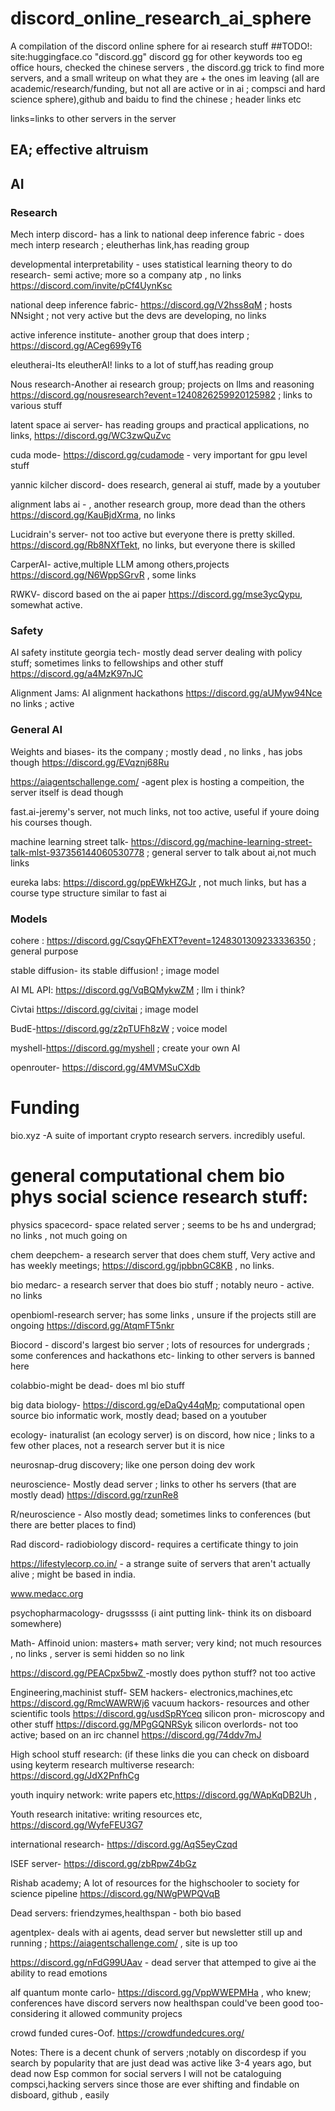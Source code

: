 # discord_online_research_ai_sphere
A compilation of the discord online sphere for ai research stuff
##TODO!: site:huggingface.co "discord.gg" discord gg for other keywords too eg office hours, checked the chinese servers ,  the discord.gg trick to find more servers, and a small writeup on what they are + the ones im leaving (all are academic/research/funding, but not all are active or in ai ; compsci and hard science sphere),github and baidu to find the chinese ; header links etc

links=links to other servers in the server

## EA; effective altruism 



## AI

### Research
Mech interp discord- has a link to national deep inference fabric - does mech interp research ; eleutherhas link,has reading group 

developmental interpretability -   uses statistical learning theory to do research- semi active; more so  a company atp , no links https://discord.com/invite/pCf4UynKsc

national deep inference fabric- https://discord.gg/V2hss8qM ; hosts NNsight ; not very active but the devs are developing, no links

active inference institute- another group that does interp ; https://discord.gg/ACeg699yT6 

eleutherai-Its eleutherAI! links to a lot of stuff,has reading group

Nous research-Another ai research group; projects on llms and reasoning https://discord.gg/nousresearch?event=1240826259920125982 ;  links to various stuff

latent space ai server- has reading groups and practical applications, no links, https://discord.gg/WC3zwQuZvc

cuda mode- https://discord.gg/cudamode - very important for gpu level stuff

yannic kilcher discord- does research, general ai stuff, made by a youtuber

alignment labs ai - , another research group, more dead than the others https://discord.gg/KauBjdXrma, no links

Lucidrain's server- not too active but everyone there is pretty skilled. https://discord.gg/Rb8NXfTekt, no links, but everyone there is skilled 

CarperAI- active,multiple LLM among others,projects https://discord.gg/N6WppSGrvR , some links

RWKV- discord based on the ai paper https://discord.gg/mse3ycQypu, somewhat active.

### Safety
AI safety institute georgia tech- mostly dead server  dealing with policy stuff; sometimes links to fellowships and other stuff https://discord.gg/a4MzK97nJC

Alignment Jams: AI alignment hackathons https://discord.gg/aUMyw94Nce no links ; active


### General AI
Weights and biases- its the company ; mostly dead , no links , has jobs though https://discord.gg/EVqznj68Ru

https://aiagentschallenge.com/ -agent plex is hosting a compeition, the server itself is dead though

fast.ai-jeremy's server, not much links, not too active, useful if youre doing his courses though.

machine learning street talk- https://discord.gg/machine-learning-street-talk-mlst-937356144060530778 ; general server to talk about ai,not much links

eureka labs: https://discord.gg/ppEWkHZGJr , not much links, but has a course type structure similar to fast ai 

### Models 
cohere : https://discord.gg/CsqyQFhEXT?event=1248301309233336350 ; general purpose

stable diffusion- its stable diffusion! ; image model

AI ML API: https://discord.gg/VqBQMykwZM ; llm i think? 

Civtai https://discord.gg/civitai ; image model

BudE-https://discord.gg/z2pTUFh8zW ; voice model

myshell-https://discord.gg/myshell ; create your own AI

openrouter- https://discord.gg/4MVMSuCXdb 

# Funding
bio.xyz -A suite of important crypto research servers. incredibly useful. 



# general computational chem bio phys social science research stuff:
physics
spacecord- space related server ; seems to be hs and undergrad; no links , not much going on


chem 
deepchem- a research server that does chem stuff, Very active and has weekly meetings; https://discord.gg/jpbbnGC8KB , no links.

bio
medarc- a research server that does bio stuff ; notably neuro - active. no links

openbioml-research server; has some links , unsure if the projects still are ongoing https://discord.gg/AtqmFT5nkr

Biocord - discord's largest bio server ; lots of resources for undergrads ; some conferences and hackathons etc-  linking to other servers is banned here

colabbio-might be dead- does ml bio stuff

big data biology- https://discord.gg/eDaQy44qMp; computational open source bio informatic work, mostly dead; based on a youtuber

ecology- inaturalist (an ecology server) is on discord, how nice ; links to a few other places, not a research server but it is nice

neurosnap-drug discovery; like one person doing dev work

neuroscience- Mostly dead server ; links to other hs servers (that are mostly dead) https://discord.gg/rzunRe8 

R/neuroscience - Also mostly dead; sometimes links to conferences (but there are better places to find)

Rad discord- radiobiology discord- requires a certificate thingy to join

https://lifestylecorp.co.in/ - a strange suite of servers that aren't actually alive ; might be based in india.

www.medacc.org

psychopharmacology- drugsssss (i aint putting link- think its on disboard somewhere)

Math- Affinoid union: masters+ math server; very kind; not much resources ,  no links , server is semi hidden so no link

[https://discord.gg/PEACpx5bwZ
](https://opensciencelabs.org)-mostly does python stuff? not too active


Engineering,machinist stuff-
SEM hackers- electronics,machines,etc  https://discord.gg/RmcWAWRWj6
vacuum hackors- resources and other scientific tools https://discord.gg/usdSpRYceq
silicon pron- microscopy and other stuff https://discord.gg/MPgGQNRSyk
silicon overlords- not too active; based on an irc channel https://discord.gg/74ddv7mJ

High school stuff research: (if these links die you can check on disboard using keyterm research
multiverse research: https://discord.gg/JdX2PnfhCg

youth inquiry network: write papers etc,https://discord.gg/WApKqDB2Uh ,

Youth research initative: writing resources etc, https://discord.gg/WyfeFEU3G7

international research- https://discord.gg/AqS5eyCzqd

ISEF server- https://discord.gg/zbRpwZ4bGz

Rishab academy; A lot of resources for the highschooler to society for science pipeline https://discord.gg/NWgPWPQVqB



Dead servers:
friendzymes,healthspan - both bio based

agentplex- deals with ai agents, dead server but newsletter still up and running ; https://aiagentschallenge.com/ , site is up too

https://discord.gg/nFdG99UAav - dead server that attemped to give ai  the ability to read emotions

alf quantum monte carlo- https://discord.gg/VppWWEPMHa , who knew; conferences have discord servers now healthspan could've been good too- considering it allowed community projecs

crowd funded cures-Oof. https://crowdfundedcures.org/ 










Notes: There is a decent chunk of servers ;notably on discordesp if you search by popularity that are just dead
was active like 3-4 years ago, but dead now
Esp common for social servers
 I will not be cataloguing compsci,hacking servers since those are ever shifting and findable on disboard, github , easily

